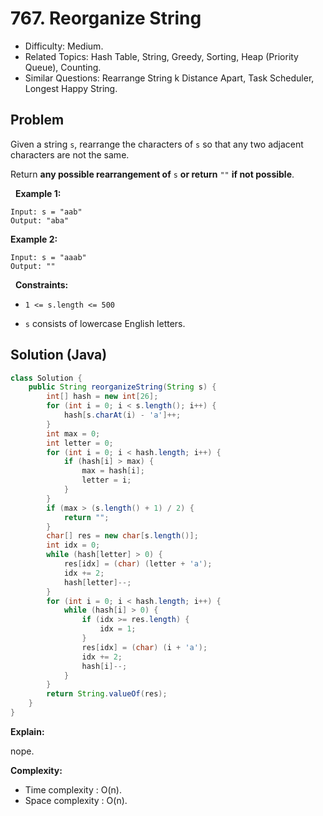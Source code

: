 # 767. Reorganize String

- Difficulty: Medium.
- Related Topics: Hash Table, String, Greedy, Sorting, Heap (Priority Queue), Counting.
- Similar Questions: Rearrange String k Distance Apart, Task Scheduler, Longest Happy String.

## Problem

Given a string ```s```, rearrange the characters of ```s``` so that any two adjacent characters are not the same.

Return **any possible rearrangement of** ```s``` **or return** ```""``` **if not possible**.

 
**Example 1:**
```
Input: s = "aab"
Output: "aba"
```

**Example 2:**
```
Input: s = "aaab"
Output: ""
```
 
**Constraints:**


	
- ```1 <= s.length <= 500```
	
- ```s``` consists of lowercase English letters.



## Solution (Java)

```java
class Solution {
    public String reorganizeString(String s) {
        int[] hash = new int[26];
        for (int i = 0; i < s.length(); i++) {
            hash[s.charAt(i) - 'a']++;
        }
        int max = 0;
        int letter = 0;
        for (int i = 0; i < hash.length; i++) {
            if (hash[i] > max) {
                max = hash[i];
                letter = i;
            }
        }
        if (max > (s.length() + 1) / 2) {
            return "";
        }
        char[] res = new char[s.length()];
        int idx = 0;
        while (hash[letter] > 0) {
            res[idx] = (char) (letter + 'a');
            idx += 2;
            hash[letter]--;
        }
        for (int i = 0; i < hash.length; i++) {
            while (hash[i] > 0) {
                if (idx >= res.length) {
                    idx = 1;
                }
                res[idx] = (char) (i + 'a');
                idx += 2;
                hash[i]--;
            }
        }
        return String.valueOf(res);
    }
}
```

**Explain:**

nope.

**Complexity:**

* Time complexity : O(n).
* Space complexity : O(n).

